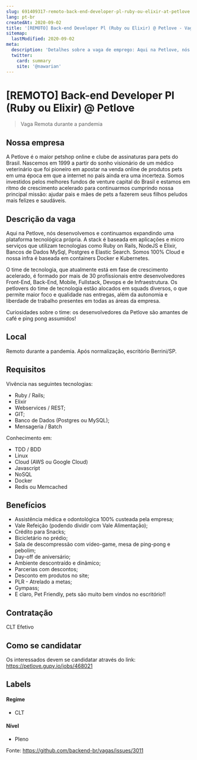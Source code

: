 ```yaml
---
slug: 691409317-remoto-back-end-developer-pl-ruby-ou-elixir-at-petlove
lang: pt-br
createdAt: 2020-09-02
title: '[REMOTO] Back-end Developer Pl (Ruby ou Elixir) @ Petlove - Vaga de Emprego'
sitemap:
  lastModified: 2020-09-02
meta:
  description: 'Detalhes sobre a vaga de emprego: Aqui na Petlove, nós desenvolvemos e continuamos expandindo uma plataforma tecnológica própria. A stack é baseada em aplicações e micro serviços que utilizam tecnologias como Ruby on Rails, NodeJS e Elixir, Bancos de Dados MySql, Postgres e Elastic Search. Somos 100% Cloud e nossa infra é baseada em containers Docker e Kubernetes. O time de tecnologia, que atualmente está em fase de crescimento acelerado, é formado por mais de 30 profissionais entre desenvolvedores Front-End, Back-End, Mobile, Fullstack, Devops e de Infraestrutura. Os petlovers do time de tecnologia estão alocados em squads diversos, o que permite maior foco e qualidade nas entregas, além da autonomia e liberdade de trabalho presentes em todas as áreas da empresa. Curiosidades sobre o time: os desenvolvedores da Petlove são amantes de café e ping pong assumidos!'
  twitter:
    card: summary
    site: '@nawarian'
---
```


# [REMOTO] Back-end Developer Pl (Ruby ou Elixir) @ Petlove

<!--
==================================================
Caso a vaga for remoto durante a pandemia informar no texto "Remoto durante o covid"
==================================================
-->
<!-- 
==================================================
POR FAVOR, SÓ POSTE SE A VAGA FOR PARA BACK-END!

Não faça distinção de gênero no título da vaga.

Use: "Back-End Developer" ao invés de 
"Desenvolvedor Back-End" \o/

Exemplo: `[São Paulo] Back-End Developer @ NOME DA EMPRESA`
==================================================
-->
<!--
==================================================
Caso a vaga for remoto durante a pandemia deixar a linha abaixo
==================================================
-->
> Vaga Remota durante a pandemia

## Nossa empresa

A Petlove é o maior petshop online e clube de assinaturas para pets do Brasil. Nascemos em 1999 a partir do sonho visionário de um médico veterinário que foi pioneiro em apostar na venda online de produtos pets em uma época em que a internet no país ainda era uma incerteza. Somos investidos pelos melhores fundos de venture capital do Brasil e estamos em ritmo de crescimento acelerado para continuarmos cumprindo nossa principal missão: ajudar pais e mães de pets a fazerem seus filhos peludos mais felizes e saudáveis. 


## Descrição da vaga

Aqui na Petlove, nós desenvolvemos e continuamos expandindo uma plataforma tecnológica própria. A stack é baseada em aplicações e micro serviços que utilizam tecnologias como Ruby on Rails, NodeJS e Elixir, Bancos de Dados MySql, Postgres e Elastic Search. Somos 100% Cloud e nossa infra é baseada em containers Docker e Kubernetes.

O time de tecnologia, que atualmente está em fase de crescimento acelerado, é formado por mais de 30 profissionais entre desenvolvedores Front-End, Back-End, Mobile, Fullstack, Devops e de Infraestrutura. Os petlovers do time de tecnologia estão alocados em squads diversos, o que permite maior foco e qualidade nas entregas, além da autonomia e liberdade de trabalho presentes em todas as áreas da empresa.

Curiosidades sobre o time: os desenvolvedores da Petlove são amantes de café e ping pong assumidos!

## Local

Remoto durante a pandemia. Após normalização, escritório Berrini/SP.

## Requisitos

Vivência nas seguintes tecnologias:

- Ruby / Rails;
- Elixir
- Webservices / REST;
- GIT;
- Banco de Dados (Postgres ou MySQL);
- Mensageria / Batch

Conhecimento em:

- TDD / BDD
- Linux
- Cloud (AWS ou Google Cloud)
- Javascript
- NoSQL
- Docker
- Redis ou Memcached

## Benefícios

- Assistência médica e odontológica 100% custeada pela empresa;
- Vale Refeição (podendo dividir com Vale Alimentação);
- Crédito para Snacks;
- Bicicletário no prédio;
- Sala de descompressão com vídeo-game, mesa de ping-pong e pebolim;
- Day-off de aniversário;
- Ambiente descontraído e dinâmico;
- Parcerias com descontos;
- Desconto em produtos no site;
- PLR - Atrelado a metas;
- Gympass;
- E claro, Pet Friendly, pets são muito bem vindos no escritório!!

## Contratação

CLT Efetivo 

## Como se candidatar

Os interessados devem se candidatar através do link: https://petlove.gupy.io/jobs/468021


## Labels
<!-- retire os labels que não fazem sentido à vaga -->

#### Regime
- CLT

#### Nível
- Pleno





Fonte: https://github.com/backend-br/vagas/issues/3011